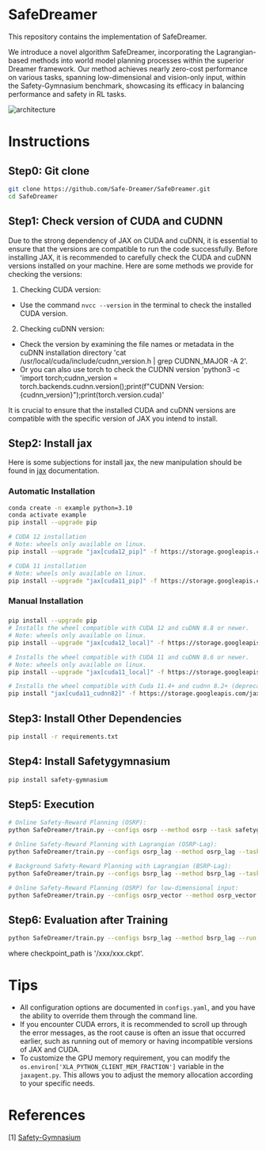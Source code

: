 # SafeDreamer

This repository contains the implementation of SafeDreamer.

We introduce a novel algorithm SafeDreamer, incorporating the Lagrangian-based methods into world model planning processes within the superior Dreamer framework. Our method achieves nearly zero-cost performance on various tasks, spanning low-dimensional and vision-only input, within the Safety-Gymnasium benchmark, showcasing its efficacy in balancing performance and safety in RL tasks.

![architecture](images/architecture.png)



# Instructions

## Step0: Git clone
```sh
git clone https://github.com/Safe-Dreamer/SafeDreamer.git
cd SafeDreamer
```

## Step1: Check version of CUDA and CUDNN
Due to the strong dependency of JAX on CUDA and cuDNN, it is essential to ensure that the versions are compatible to run the code successfully. Before installing JAX, it is recommended to carefully check the CUDA and cuDNN versions installed on your machine. Here are some methods we provide for checking the versions:

1. Checking CUDA version:
- Use the command `nvcc --version` in the terminal to check the installed CUDA version.

2. Checking cuDNN version:
- Check the version by examining the file names or metadata in the cuDNN installation directory 'cat /usr/local/cuda/include/cudnn_version.h | grep CUDNN_MAJOR -A 2'.
- Or you can also use torch to check the CUDNN version 'python3 -c 'import torch;cudnn_version = torch.backends.cudnn.version();print(f"CUDNN Version: {cudnn_version}");print(torch.version.cuda)'

It is crucial to ensure that the installed CUDA and cuDNN versions are compatible with the specific version of JAX you intend to install.
## Step2: Install jax
Here is some subjections for install jax, the new manipulation should be found in [jax][jax] documentation.

### Automatic Installation
```sh
conda create -n example python=3.10
conda activate example
pip install --upgrade pip

# CUDA 12 installation
# Note: wheels only available on linux.
pip install --upgrade "jax[cuda12_pip]" -f https://storage.googleapis.com/jax-releases/jax_cuda_releases.html

# CUDA 11 installation
# Note: wheels only available on linux.
pip install --upgrade "jax[cuda11_pip]" -f https://storage.googleapis.com/jax-releases/jax_cuda_releases.html
```

### Manual Installation

### 
```sh
pip install --upgrade pip
# Installs the wheel compatible with CUDA 12 and cuDNN 8.8 or newer.
# Note: wheels only available on linux.
pip install --upgrade "jax[cuda12_local]" -f https://storage.googleapis.com/jax-releases/jax_cuda_releases.html
```
```sh
# Installs the wheel compatible with CUDA 11 and cuDNN 8.6 or newer.
# Note: wheels only available on linux.
pip install --upgrade "jax[cuda11_local]" -f https://storage.googleapis.com/jax-releases/jax_cuda_releases.html
```

```sh
# Installs the wheel compatible with Cuda 11.4+ and cudnn 8.2+ (deprecated).
pip install "jax[cuda11_cudnn82]" -f https://storage.googleapis.com/jax-releases/jax_cuda_releases.html
```

## Step3: Install Other Dependencies
```sh
pip install -r requirements.txt
```

## Step4: Install Safetygymnasium
```sh
pip install safety-gymnasium
```

## Step5: Execution
```sh
# Online Safety-Reward Planning (OSRP):
python SafeDreamer/train.py --configs osrp --method osrp --task safetygym_SafetyPointGoal1-v0 --jax.logical_gpus 0

# Online Safety-Reward Planning with Lagrangian (OSRP-Lag):
python SafeDreamer/train.py --configs osrp_lag --method osrp_lag --task safetygym_SafetyPointGoal1-v0 --jax.logical_gpus 0

# Background Safety-Reward Planning with Lagrangian (BSRP-Lag):
python SafeDreamer/train.py --configs bsrp_lag --method bsrp_lag --task safetygym_SafetyPointGoal1-v0 --jax.logical_gpus 0

# Online Safety-Reward Planning (OSRP) for low-dimensional input:
python SafeDreamer/train.py --configs osrp_vector --method osrp_vector --task safetygymcoor_SafetyRacecarGoal1-v0 --jax.logical_gpus 0

```

## Step6: Evaluation after Training
```sh
python SafeDreamer/train.py --configs bsrp_lag --method bsrp_lag --run.script eval_only --run.from_checkpoint checkpoint_path  --task safetygym_SafetyPointGoal1-v0 --jax.logical_cpus 0 --run.steps 10000
```

where checkpoint_path is '/xxx/xxx.ckpt'.

# Tips

- All configuration options are documented in `configs.yaml`, and you have the ability to override them through the command line.
- If you encounter CUDA errors, it is recommended to scroll up through the error messages, as the root cause is often an issue that occurred earlier, such as running out of memory or having incompatible versions of JAX and CUDA.
- To customize the GPU memory requirement, you can modify the `os.environ['XLA_PYTHON_CLIENT_MEM_FRACTION']` variable in the `jaxagent.py`. This allows you to adjust the memory allocation according to your specific needs.


# References

[1] [Safety-Gymnasium][safety-gymnasium]

[jax]: https://github.com/google/jax#pip-installation-gpu-cuda
[safety-gymnasium]: https://github.com/PKU-Alignment/safety-gymnasium

